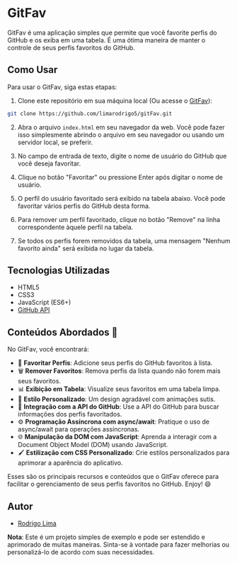 # GitFav

GitFav é uma aplicação simples que permite que você favorite perfis do GitHub e os exiba em uma tabela. É uma ótima maneira de manter o controle de seus perfis favoritos do GitHub.

## Como Usar

Para usar o GitFav, siga estas etapas:

1. Clone este repositório em sua máquina local (Ou acesse o [GitFav](https://limarodrigo5.github.io/gitFav/)):

```bash
git clone https://github.com/limarodrigo5/gitFav.git
```

2. Abra o arquivo `index.html` em seu navegador da web. Você pode fazer isso simplesmente abrindo o arquivo em seu navegador ou usando um servidor local, se preferir.

3. No campo de entrada de texto, digite o nome de usuário do GitHub que você deseja favoritar.

4. Clique no botão "Favoritar" ou pressione Enter após digitar o nome de usuário.

5. O perfil do usuário favoritado será exibido na tabela abaixo. Você pode favoritar vários perfis do GitHub desta forma.

6. Para remover um perfil favoritado, clique no botão "Remove" na linha correspondente àquele perfil na tabela.

7. Se todos os perfis forem removidos da tabela, uma mensagem "Nenhum favorito ainda" será exibida no lugar da tabela.

## Tecnologias Utilizadas

- HTML5
- CSS3
- JavaScript (ES6+)
- [GitHub API](https://docs.github.com/en/rest)

## Conteúdos Abordados 🚀

No GitFav, você encontrará:

- 🌟 **Favoritar Perfis**: Adicione seus perfis do GitHub favoritos à lista.
- 🗑️ **Remover Favoritos**: Remova perfis da lista quando não forem mais seus favoritos.
- 📊 **Exibição em Tabela**: Visualize seus favoritos em uma tabela limpa.
- 🎨 **Estilo Personalizado**: Um design agradável com animações sutis.
- 📡 **Integração com a API do GitHub**: Use a API do GitHub para buscar informações dos perfis favoritados.
- ⚙️ **Programação Assíncrona com async/await**: Pratique o uso de async/await para operações assíncronas.
- 🌐 **Manipulação da DOM com JavaScript**: Aprenda a interagir com a Document Object Model (DOM) usando JavaScript.
- 🖌️ **Estilização com CSS Personalizado**: Crie estilos personalizados para aprimorar a aparência do aplicativo.

Esses são os principais recursos e conteúdos que o GitFav oferece para facilitar o gerenciamento de seus perfis favoritos no GitHub. Enjoy! 😄

## Autor

- [Rodrigo Lima](https://github.com/limarodrigo5)


**Nota**: Este é um projeto simples de exemplo e pode ser estendido e aprimorado de muitas maneiras. Sinta-se à vontade para fazer melhorias ou personalizá-lo de acordo com suas necessidades.